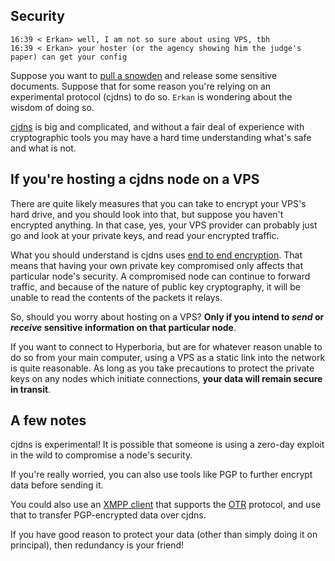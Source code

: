 ## Security

```
16:39 < Erkan> well, I am not so sure about using VPS, tbh
16:39 < Erkan> your hoster (or the agency showing him the judge's paper) can get your config
```

Suppose you want to [pull a snowden](http://en.wikipedia.org/wiki/Global_surveillance_disclosures_%282013%E2%80%93present%29) and release some sensitive documents. Suppose that for some reason you're relying on an experimental protocol (cjdns) to do so. `Erkan` is wondering about the wisdom of doing so.

[cjdns](https://github.com/cjdelisle/cjdns) is big and complicated, and without a fair deal of experience with cryptographic tools you may have a hard time understanding what's safe and what is not.

## If you're hosting a cjdns node on a VPS

There are quite likely measures that you can take to encrypt your VPS's hard drive, and you should look into that, but suppose you haven't encrypted anything. In that case, yes, your VPS provider can probably just go and look at your private keys, and read your encrypted traffic.

What you should understand is cjdns uses [end to end encryption](http://en.wikipedia.org/wiki/End-to-end_encryption). That means that having your own private key compromised only affects that particular node's security. A compromised node can continue to forward traffic, and because of the nature of public key cryptography, it will be unable to read the contents of the packets it relays.

So, should you worry about hosting on a VPS? **Only if you intend to _send_ or _receive_ sensitive information on that particular node**.

If you want to connect to Hyperboria, but are for whatever reason unable to do so from your main computer, using a VPS as a static link into the network is quite reasonable. As long as you take precautions to protect the private keys on any nodes which initiate connections, **your data will remain secure in transit**.

## A few notes

cjdns is experimental! It is possible that someone is using a zero-day exploit in the wild to compromise a node's security. 

If you're really worried, you can also use tools like PGP to further encrypt data before sending it.

You could also use an [XMPP client](http://en.wikipedia.org/wiki/XMPP) that supports the [OTR](https://otr.cypherpunks.ca/) protocol, and use that to transfer PGP-encrypted data over cjdns.

If you have good reason to protect your data (other than simply doing it on principal), then redundancy is your friend!

